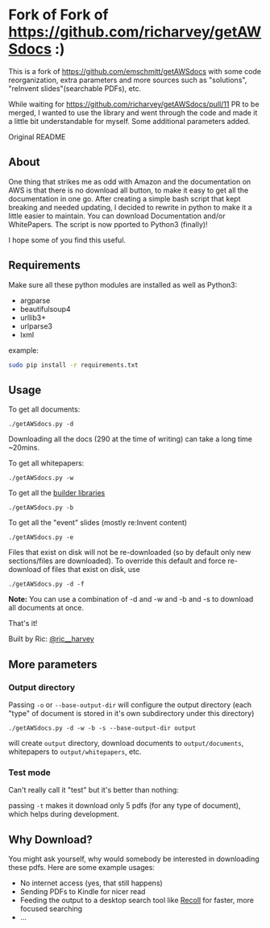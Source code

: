 # Fork of Fork of https://github.com/richarvey/getAWSdocs :)

This is a fork of https://github.com/emschmitt/getAWSdocs with some code reorganization, extra parameters and more sources such as "solutions", "reInvent slides"(searchable PDFs), etc.

While waiting for https://github.com/richarvey/getAWSdocs/pull/11 PR to be merged, I wanted to use the library and went through the code and made it a little bit understandable for myself. Some additional parameters added. 

Original README

## About

One thing that strikes me as odd with Amazon and the documentation on AWS is that there is no download all button, to make it easy to get all the documentation in one go. After creating a simple bash script that kept breaking and needed updating, I decided to rewrite in python to make it a little easier to maintain. You can download Documentation and/or WhitePapers. The script is now pported to Python3 (finally)!

I hope some of you find this useful.

## Requirements

Make sure all these python modules are installed as well as Python3:

 - argparse
 - beautifulsoup4
 - urllib3+
 - urlparse3
 - lxml

example:

```bash
sudo pip install -r requirements.txt
```

## Usage

To get all documents:

```
./getAWSdocs.py -d
```

Downloading all the docs (290 at the time of writing) can take a long time ~20mins.

To get all whitepapers:

```
./getAWSdocs.py -w
```

To get all the [builder libraries](https://aws.amazon.com/builders-library/)

```
./getAWSdocs.py -b
``` 

To get all the "event" slides (mostly re:Invent content)

```
./getAWSdocs.py -e
``` 

Files that exist on disk will not be re-downloaded (so by default only new sections/files are downloaded). To override this default and force re-download of files that exist on disk, use

```
./getAWSdocs.py -d -f
```

__Note:__ You can use a combination of -d and -w and -b and -s to download all documents at once.

That's it!

Built by Ric: [@ric__harvey](https://twitter.com/ric__harvey)


## More parameters

### Output directory 

Passing `-o` or `--base-output-dir` will configure the output directory (each "type" of document is stored in it's own subdirectory under this directory)

```
./getAWSdocs.py -d -w -b -s --base-output-dir output
```

will create `output` directory, download documents to `output/documents`, whitepapers to `output/whitepapers`, etc.

### Test mode

Can't really call it "test" but it's better than nothing:

passing `-t` makes it download only 5 pdfs (for any type of document), which helps during development.

## Why Download?

You might ask yourself, why would somebody be interested in downloading these pdfs. Here are some example usages:

* No internet access (yes, that still happens)
* Sending PDFs to Kindle for nicer read
* Feeding the output to a desktop search tool like [Recoll](https://www.lesbonscomptes.com/recoll/) for faster, more focused searching
* <your-usecase-here>...